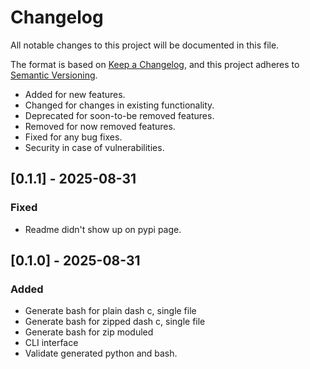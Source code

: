 # Changelog

All notable changes to this project will be documented in this file.

The format is based on [Keep a Changelog](https://keepachangelog.com/en/1.1.0/),
and this project adheres to [Semantic Versioning](https://semver.org/spec/v2.0.0.html).

- Added for new features.
- Changed for changes in existing functionality.
- Deprecated for soon-to-be removed features.
- Removed for now removed features.
- Fixed for any bug fixes.
- Security in case of vulnerabilities.


## [0.1.1] - 2025-08-31

### Fixed

- Readme didn't show up on pypi page.

## [0.1.0] - 2025-08-31

### Added

- Generate bash for plain dash c, single file
- Generate bash for zipped dash c, single file
- Generate bash for zip moduled
- CLI interface
- Validate generated python and bash.